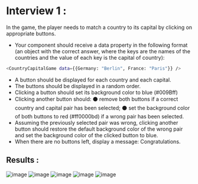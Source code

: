 # Interview 1 :
In the game, the player needs to match a country to its capital by clicking on appropriate buttons.
* Your component should receive a data property in the following format (an object with the correct answer, where the keys are the names of the countries and the value of each key is the capital of country):
```sh
<CountryCapitalGame data={{Germany: "Berlin", France: "Paris"}} />
```
* A button should be displayed for each country and each capital.
* The buttons should be displayed in a random order.
*  Clicking a button should set its background color to blue (#009Bff)
*  Clicking another button should:
⚫ remove both buttons if a correct country and capital pair has been selected;
⚫ set the background color of both buttons to red (#ff0000bd) if a wrong pair has been selected.
* Assuming the previously selected pair was wrong, clicking another button should restore the default background color of the wrong pair and set the background color of the clicked button to blue.
* When there are no buttons left, display a message: Congratulations.

## Results :
![image](https://github.com/Devai-coding/react-interview-questions/assets/113947156/07c62924-a645-41dc-989b-27bb7e81929c)
![image](https://github.com/Devai-coding/react-interview-questions/assets/113947156/e4057b40-878a-4fb3-ad18-c308690e617b)
![image](https://github.com/Devai-coding/react-interview-questions/assets/113947156/6adc9484-9e83-4b3a-9ff2-7baa44dfc4bf)
![image](https://github.com/Devai-coding/react-interview-questions/assets/113947156/3ba6bcd9-e6f7-4345-8658-ef4c3f09b4ea)
![image](https://github.com/Devai-coding/react-interview-questions/assets/113947156/54127667-8a8b-4c75-acfa-d36253075b6f)


